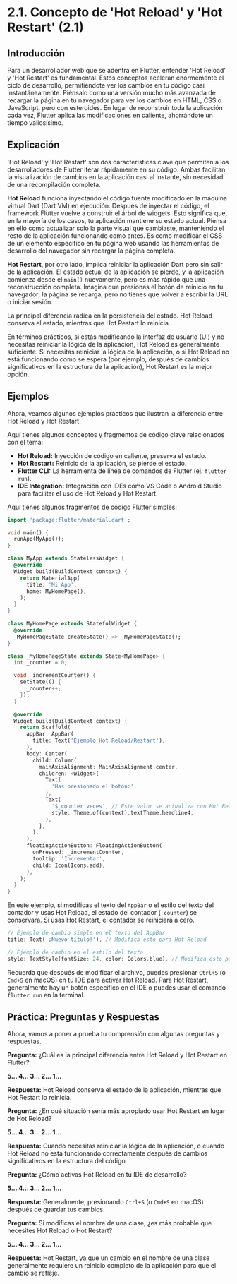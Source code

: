 # 2.1. Concepto de 'Hot Reload' y 'Hot Restart' (2.1)

## Introducción

Para un desarrollador web que se adentra en Flutter, entender 'Hot Reload' y 'Hot Restart' es fundamental. Estos conceptos aceleran enormemente el ciclo de desarrollo, permitiéndote ver los cambios en tu código casi instantáneamente.  Piénsalo como una versión mucho más avanzada de recargar la página en tu navegador para ver los cambios en HTML, CSS o JavaScript, pero con esteroides.  En lugar de reconstruir toda la aplicación cada vez, Flutter aplica las modificaciones en caliente, ahorrándote un tiempo valiosísimo.

## Explicación

'Hot Reload' y 'Hot Restart' son dos características clave que permiten a los desarrolladores de Flutter iterar rápidamente en su código.  Ambas facilitan la visualización de cambios en la aplicación casi al instante, sin necesidad de una recompilación completa.

**Hot Reload** funciona inyectando el código fuente modificado en la máquina virtual Dart (Dart VM) en ejecución.  Después de inyectar el código, el framework Flutter vuelve a construir el árbol de widgets.  Esto significa que, en la mayoría de los casos, tu aplicación mantiene su estado actual.  Piensa en ello como actualizar solo la parte visual que cambiaste, manteniendo el resto de la aplicación funcionando como antes. Es como modificar el CSS de un elemento específico en tu página web usando las herramientas de desarrollo del navegador sin recargar la página completa.

**Hot Restart**, por otro lado, implica reiniciar la aplicación Dart pero sin salir de la aplicación.  El estado actual de la aplicación se pierde, y la aplicación comienza desde el `main()` nuevamente, pero es más rápido que una reconstrucción completa.  Imagina que presionas el botón de reinicio en tu navegador; la página se recarga, pero no tienes que volver a escribir la URL o iniciar sesión.

La principal diferencia radica en la persistencia del estado.  Hot Reload conserva el estado, mientras que Hot Restart lo reinicia.

En términos prácticos, si estás modificando la interfaz de usuario (UI) y no necesitas reiniciar la lógica de la aplicación, Hot Reload es generalmente suficiente.  Si necesitas reiniciar la lógica de la aplicación, o si Hot Reload no está funcionando como se espera (por ejemplo, después de cambios significativos en la estructura de la aplicación), Hot Restart es la mejor opción.

## Ejemplos

Ahora, veamos algunos ejemplos prácticos que ilustran la diferencia entre Hot Reload y Hot Restart.

Aquí tienes algunos conceptos y fragmentos de código clave relacionados con el tema:

*   **Hot Reload:** Inyección de código en caliente, preserva el estado.
*   **Hot Restart:** Reinicio de la aplicación, se pierde el estado.
*   **Flutter CLI:** La herramienta de línea de comandos de Flutter (ej. `flutter run`).
*   **IDE Integration:** Integración con IDEs como VS Code o Android Studio para facilitar el uso de Hot Reload y Hot Restart.

Aquí tienes algunos fragmentos de código Flutter simples:

```dart
import 'package:flutter/material.dart';

void main() {
  runApp(MyApp());
}

class MyApp extends StatelessWidget {
  @override
  Widget build(BuildContext context) {
    return MaterialApp(
      title: 'Mi App',
      home: MyHomePage(),
    );
  }
}

class MyHomePage extends StatefulWidget {
  @override
  _MyHomePageState createState() => _MyHomePageState();
}

class _MyHomePageState extends State<MyHomePage> {
  int _counter = 0;

  void _incrementCounter() {
    setState(() {
      _counter++;
    });
  }

  @override
  Widget build(BuildContext context) {
    return Scaffold(
      appBar: AppBar(
        title: Text('Ejemplo Hot Reload/Restart'),
      ),
      body: Center(
        child: Column(
          mainAxisAlignment: MainAxisAlignment.center,
          children: <Widget>[
            Text(
              'Has presionado el botón:',
            ),
            Text(
              '$_counter veces', // Este valor se actualiza con Hot Reload
              style: Theme.of(context).textTheme.headline4,
            ),
          ],
        ),
      ),
      floatingActionButton: FloatingActionButton(
        onPressed: _incrementCounter,
        tooltip: 'Incrementar',
        child: Icon(Icons.add),
      ),
    );
  }
}

```

En este ejemplo, si modificas el texto del `AppBar` o el estilo del texto del contador y usas Hot Reload, el estado del contador (`_counter`) se conservará.  Si usas Hot Restart, el contador se reiniciará a cero.

```dart
// Ejemplo de cambio simple en el texto del AppBar
title: Text('¡Nuevo título!'), // Modifica esto para Hot Reload
```

```dart
// Ejemplo de cambio en el estilo del texto
style: TextStyle(fontSize: 24, color: Colors.blue), // Modifica esto para Hot Reload
```

Recuerda que después de modificar el archivo, puedes presionar `Ctrl+S` (o `Cmd+S` en macOS) en tu IDE para activar Hot Reload.  Para Hot Restart, generalmente hay un botón específico en el IDE o puedes usar el comando `flutter run` en la terminal.

## Práctica: Preguntas y Respuestas

Ahora, vamos a poner a prueba tu comprensión con algunas preguntas y respuestas.

**Pregunta:** ¿Cuál es la principal diferencia entre Hot Reload y Hot Restart en Flutter?

**5... 4... 3... 2... 1...**

**Respuesta:** Hot Reload conserva el estado de la aplicación, mientras que Hot Restart lo reinicia.

**Pregunta:** ¿En qué situación sería más apropiado usar Hot Restart en lugar de Hot Reload?

**5... 4... 3... 2... 1...**

**Respuesta:** Cuando necesitas reiniciar la lógica de la aplicación, o cuando Hot Reload no está funcionando correctamente después de cambios significativos en la estructura del código.

**Pregunta:** ¿Cómo activas Hot Reload en tu IDE de desarrollo?

**5... 4... 3... 2... 1...**

**Respuesta:** Generalmente, presionando `Ctrl+S` (o `Cmd+S` en macOS) después de guardar tus cambios.

**Pregunta:** Si modificas el nombre de una clase, ¿es más probable que necesites Hot Reload o Hot Restart?

**5... 4... 3... 2... 1...**

**Respuesta:** Hot Restart, ya que un cambio en el nombre de una clase generalmente requiere un reinicio completo de la aplicación para que el cambio se refleje.

